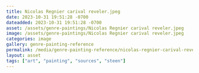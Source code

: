 ```yaml
---
title: Nicolas Regnier carival reveler.jpeg
date: 2023-10-31 19:51:28 -0700
dateadded: 2023-10-31 19:51:28 -0700
asset: /assets/genre-paintings/Nicolas Regnier carival reveler.jpeg
image: /assets/genre-paintings/Nicolas Regnier carival reveler.jpeg
categories: image
gallery: genre-painting-reference
permalink: /media/genre-painting-reference/nicolas-regnier-carival-reveler-jpeg
layout: asset
tags: ["art", "painting", "sources", "steen"]
--- 
```

